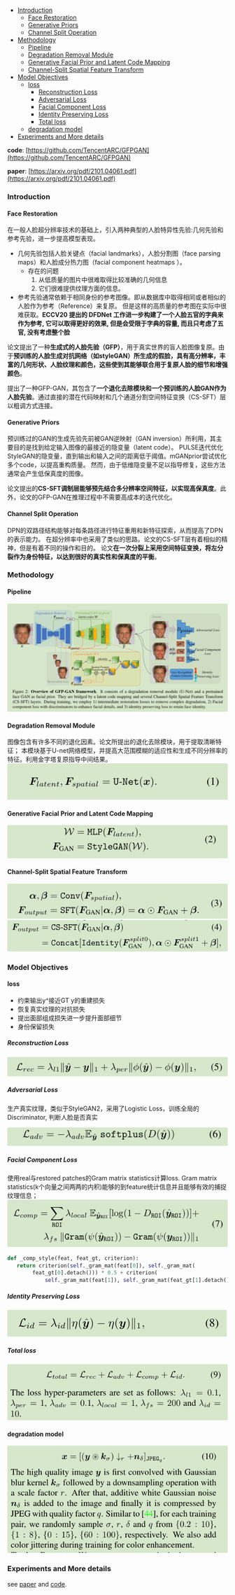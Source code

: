 - [Introduction](#introduction)
  + [Face Restoration](#face-restoration)
  + [Generative Priors](#generative-priors)
  + [Channel Split Operation](#channel-split-operation)
- [Methodology](#methodology)
  + [Pipeline](#pipeline)
  + [Degradation Removal Module](#degradation-removal-module)
  + [Generative Facial Prior and Latent Code Mapping](#generative-facial-prior-and-latent-code-mapping)
  + [Channel-Split Spatial Feature Transform](#channel-split-spatial-feature-transform)
- [Model Objectives](#model-objectives)
  + [loss](#loss)
    * [Reconstruction Loss](#reconstruction-loss)
    * [Adversarial Loss](#adversarial-loss)
    * [Facial Component Loss](#facial-component-loss)
    * [Identity Preserving Loss](#identity-preserving-loss)
    * [Total loss](#total-loss)
  + [degradation model](#degradation-model)
- [Experiments and More details](#experiments-and-more-details)

**code**: [https://github.com/TencentARC/GFPGAN](https://github.com/TencentARC/GFPGAN) 

**paper**: [https://arxiv.org/pdf/2101.04061.pdf](https://arxiv.org/pdf/2101.04061.pdf) 

### Introduction
#### Face Restoration

在一般人脸超分辨率技术的基础上，引入两种典型的人脸特异性先验:几何先验和参考先验，进一步提高模型表现。
- 几何先验包括人脸关键点（facial landmarks），人脸分割图（face parsing maps）和人脸成分热力图（facial component heatmaps ）。
  * 存在的问题
    1. 从低质量的图片中很难取得比较准确的几何信息
    2. 它们很难提供纹理方面的信息。
- 参考先验通常依赖于相同身份的参考图像。即从数据库中取得相同或者相似的人脸作为参考（Reference）来复原。
但是这样的高质量的参考图在实际中很难获取。**ECCV20 提出的 DFDNet 工作进一步构建了一个人脸五官的字典来作为参考,
它可以取得更好的效果, 但是会受限于字典的容量, 而且只考虑了五官, 没有考虑整个脸**

论文提出了一种**生成式的人脸先验（GFP）**，用于真实世界的盲人脸图像复原。由于**预训练的人脸生成对抗网络（如styleGAN）所生成的假脸，具有高分辨率，丰富的几何形状、人脸纹理和颜色，这些使到其能够联合用于复原人脸的细节和增强颜色**。

提出了一种GFP-GAN，其包含了**一个退化去除模块和一个预训练的人脸GAN作为人脸先验**。通过直接的潜在代码映射和几个通道分割空间特征变换（CS-SFT）层以粗调方式连接。

#### Generative Priors
预训练过的GAN的生成先验先前被GAN逆映射（GAN inversion）所利用，其主要目的是找到给定输入图像的最接近的隐变量（latent code）。
PULSE迭代优化StyleGAN的隐变量，直到输出和输入之间的距离低于阈值。mGANprior尝试优化多个code，以提高重构质量。
然而，由于低维隐变量不足以指导修复，这些方法通常会产生低保真度的图像。

论文提出的**CS-SFT调制层能够预先结合多分辨率空间特征，以实现高保真度**。此外，论文的GFP-GAN在推理过程中不需要高成本的迭代优化。

#### Channel Split Operation
DPN的双路径结构能够对每条路径进行特征重用和新特征探索，从而提高了DPN的表示能力。
在超分辨率中也采用了类似的思路。论文的CS-SFT层有着相似的精神，但是有着不同的操作和目的。
论文**在一次分裂上采用空间特征变换，将左分裂作为身份特征，以达到很好的真实性和保真度的平衡**。

### Methodology
#### Pipeline
![pipeline](../imgs/GFPGAN/pipeline.png) 

#### Degradation Removal Module
图像包含有许多不同的退化因素。论文所提出的退化去除模块，用于提取清晰特征；
本模块基于U-net网络模型，并提高大范围模糊的适应性和生成不同分辨率的特征。利用金字塔复原指导中间结果。
![unet](../imgs/GFPGAN/unet.png) 

#### Generative Facial Prior and Latent Code Mapping
![Prior](../imgs/GFPGAN/Prior.png) 

#### Channel-Split Spatial Feature Transform
![stn1](../imgs/GFPGAN/stn1.png) 
![stn2](../imgs/GFPGAN/stn2.png) 

### Model Objectives
#### loss
- 约束输出y^接近GT y的重建损失
- 恢复真实纹理的对抗损失
- 提出面部组成损失进一步提升面部细节
- 身份保留损失

##### Reconstruction Loss
![loss1](../imgs/GFPGAN/loss1.png) 

##### Adversarial Loss
生产真实纹理，类似于StyleGAN2，采用了Logistic Loss，训练全局的 Discriminator, 判断人脸是否真实

![loss2](../imgs/GFPGAN/loss2.png) 

##### Facial Component Loss
使用real与restored patches的Gram matrix statistics计算loss.
Gram matrix statistics(k个向量之间两两的内积)能够的到feature统计信息并且能够有效的捕捉纹理信息；
![loss3](../imgs/GFPGAN/loss3.png) 
```python
def _comp_style(feat, feat_gt, criterion):
   return criterion(self._gram_mat(feat[0]), self._gram_mat(
        feat_gt[0].detach())) * 0.5 + criterion(
            self._gram_mat(feat[1]), self._gram_mat(feat_gt[1].detach()))
```

##### Identity Preserving Loss
![loss4](../imgs/GFPGAN/loss4.png) 

##### Total loss
![loss](../imgs/GFPGAN/loss.png) 

#### degradation model
![Removal](../imgs/GFPGAN/Removal.png) 

### Experiments and More details
see [paper](https://arxiv.org/pdf/2101.04061.pdf) and [code](https://github.com/TencentARC/GFPGAN).
